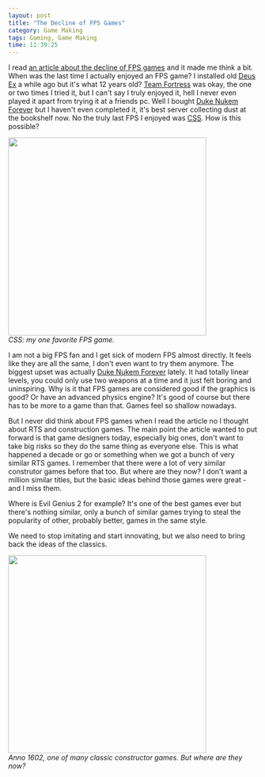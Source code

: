```yaml
---
layout: post
title: "The Decline of FPS Games"
category: Game Making
tags: Gaming, Game Making
time: 11:39:25
---
```

I read [an article about the decline of FPS games](http://au.pc.ign.com/articles/121/1212393p1.html) and it made me think a bit. When was the last time I actually enjoyed an FPS game? I installed old [Deus Ex](http://en.wikipedia.org/wiki/Deus_Ex) a while ago but it's what 12 years old? [Team Fortress](http://www.teamfortress.com/) was okay, the one or two times I tried it, but I can't say I truly enjoyed it, hell I never even played it apart from trying it at a friends pc. Well I bought [Duke Nukem Forever](http://en.wikipedia.org/wiki/Duke_Nukem_Forever) but I haven't even completed it, it's best server collecting dust at the bookshelf now. No the truly last FPS I enjoyed was [CSS](http://store.steampowered.com/app/240/). How is this possible?

<div class="center">
  <img src="http://techreport.com/r.x/cssource-audio/shot.jpg" width="400" /><br />
  <em>CSS: my one favorite FPS game.</em>
</div>

I am not a big FPS fan and I get sick of modern FPS almost directly. It feels like they are all the same, I don't even want to try them anymore. The biggest upset was actually [Duke Nukem Forever](http://en.wikipedia.org/wiki/Duke_Nukem_Forever) lately. It had totally linear levels, you could only use two weapons at a time and it just felt boring and uninspiring. Why is it that FPS games are considered good if the graphics is good? Or have an advanced physics engine? It's good of course but there has to be more to a game than that. Games feel so shallow nowadays.

But I never did think about FPS games when I read the article no I thought about RTS and construction games. The main point the article wanted to put forward is that game designers today, especially big ones, don't want to take big risks so they do the same thing as everyone else. This is what happened a decade or go or something when we got a bunch of very similar RTS games. I remember that there were a lot of very similar construtor games before that too. But where are they now? I don't want a million similar titles, but the basic ideas behind those games were great - and I miss them.

Where is Evil Genius 2 for example? It's one of the best games ever but there's nothing similar, only a bunch of similar games trying to steal the popularity of other, probably better, games in the same style.

We need to stop imitating and start innovating, but we also need to bring back the ideas of the classics.

<div class="center">
  <img src="http://static2.cdn.ubi.com/emea/gamesites/anno/pc/content/screen1602_1_large.jpg" width="400" /><br />
  <em>Anno 1602, one of many classic constructor games. But where are they now?</em>
</div>

